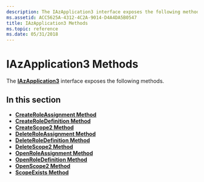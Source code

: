 ```yaml
---
description: The IAzApplication3 interface exposes the following methods.
ms.assetid: ACC5625A-4312-4C2A-9014-D4A4DA5B0547
title: IAzApplication3 Methods
ms.topic: reference
ms.date: 05/31/2018
---
```


# IAzApplication3 Methods

The [**IAzApplication3**](/windows/desktop/api/Azroles/nn-azroles-iazapplication3) interface exposes the following methods.

## In this section

-   [**CreateRoleAssignment Method**](/windows/desktop/api/Azroles/nf-azroles-iazapplication3-createroleassignment)
-   [**CreateRoleDefinition Method**](/windows/desktop/api/Azroles/nf-azroles-iazapplication3-createroledefinition)
-   [**CreateScope2 Method**](/windows/desktop/api/Azroles/nf-azroles-iazapplication3-createscope2)
-   [**DeleteRoleAssignment Method**](/windows/desktop/api/Azroles/nf-azroles-iazapplication3-deleteroleassignment)
-   [**DeleteRoleDefinition Method**](/windows/desktop/api/Azroles/nf-azroles-iazapplication3-deleteroledefinition)
-   [**DeleteScope2 Method**](/windows/desktop/api/Azroles/nf-azroles-iazapplication3-deletescope2)
-   [**OpenRoleAssignment Method**](/windows/desktop/api/Azroles/nf-azroles-iazapplication3-openroleassignment)
-   [**OpenRoleDefinition Method**](/windows/desktop/api/Azroles/nf-azroles-iazapplication3-openroledefinition)
-   [**OpenScope2 Method**](/windows/desktop/api/Azroles/nf-azroles-iazapplication3-openscope2)
-   [**ScopeExists Method**](/windows/desktop/api/Azroles/nf-azroles-iazapplication3-scopeexists)

 

 



